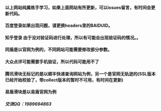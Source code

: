 #### 以上网站纯属练手学习，如果上面网站有所更新，可以issues留言，有时间会更新代码。
#### 百度登录如果出现问题，请更换headers里的BAIDUID。
#### 知乎登录 由于没对验证码进行处理，所以有可能会出现验证码的情况。。
#### 同盾是以官网为例的，不同网站可能需要修改部分参数。
#### 大众点评可能需要手机验证，所以代码可能用不了
#### 腾讯滑块无标记的是以顺丰快递查询网站为例，另一个是官网无轨迹的(SSL版本已经开始校验了，带collect版本的暂时不可用，有时间在更新)
#### 易盾滑块是以易盾官网为例
##### 交流QQ：1989694863
